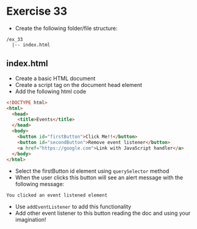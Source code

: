 # Exercise 33

* Create the following folder/file structure:
```
/ex_33
  |-- index.html
```

## index.html
* Create a basic HTML document
* Create a script tag on the document head element
* Add the following html code

```html
<!DOCTYPE html>
<html>
  <head>
    <title>Events</title>
  </head>
  <body>
    <button id="firstButton">Click Me!!</button>
    <button id="secondButton">Remove event listener</button>
    <a href="https://google.com">Link with JavaScript handler</a>
  </body>
</html>
```

* Select the firstButton id element using `querySelector` method
* When the user clicks this button will see an alert message with the following message:
```
You clicked an event listened element
```
* Use `addEventListener` to add this functionality
* Add other event listener to this button reading the doc and using your imagination!